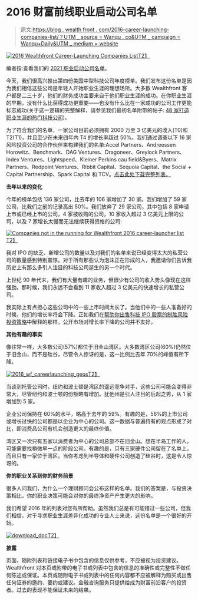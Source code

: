 # 2016 财富前线职业启动公司名单

> 原文:[https://blog . wealth front . com/2016-career-launching-companies-list/？UTM _ source = Wanqu . co&UTM _ campaign = Wanqu+Daily&UTM _ medium = website](https://blog.wealthfront.com/2016-career-launching-companies-list/?utm_source=wanqu.co&utm_campaign=Wanqu+Daily&utm_medium=website)

[![2016 Wealthfront Career-Launching Companies List](../Images/91e4159d5031ab827a972a7d3c7941a8.png)T2】](https://cdn.wealthfront.com/public.email.images/WF-2016-CareerGuide.pdf)

编者按:查看我们的 [2021 职业启动公司名单](https://www.wealthfront.com/blog/career-launching-companies-list/)。

今天，我们很高兴推出第四份美国中型科技公司年度榜单。我们发布这份名单是因为我们相信这些公司是年轻人开始职业生涯的理想场所。大多数 Wealthfront 客户都是二三十岁，他们的财务成功主要来自于他们职业生涯的成功。在你职业生涯的早期，没有什么比获得成功更重要——也没有什么比在一家成功的公司工作更能标志成功(关于这一逻辑的完整解释，请参见我们最初名单附带的帖子: [48 家打造职业生涯的热门科技公司](https://www.wealthfront.com/blog/hot-mid-size-silicon-valley-companies/))。

为了符合我们的名单，一家公司目前必须拥有 2000 万至 3 亿美元的收入(T0)和 T2(T1)，并且至少在未来四年内 T4 的增长率超过 50%。我们通过调查以下 16 家风险投资公司的合作伙伴来构建我们的名单:Accel Partners、Andreessen Horowitz、Benchmark、DAG Ventures、Dragoneer、Greylock Partners、Index Ventures、Lightspeed、Kleiner Perkins cau field&Byers、Matrix Partners、Redpoint Ventures、Ribbit Capital、Sequoia Capital、the Social + Capital Partnership、Spark Capital 和 TCV。[点击此处下载完整列表。](https://cdn.wealthfront.com/public.email.images/WF-2016-CareerGuide.pdf)

**去年以来的变化**

今年的榜单包括 136 家公司，比去年的 106 家增加了 30 家。我们增加了 59 家公司，比我们之前的记录高出 50%。我们放弃了 29 家公司，其中包括 8 家申请上市或已经上市的公司，4 家被收购的公司，10 家收入超过 3 亿美元上限的公司，以及 7 家增长太慢而无法继续获得资格的公司:

[![Companies not in the running for Wealthfront 2016 career-launcher list](../Images/439bafd6f4df250952da0ed2aee937f7.png)T2】](https://www.wealthfront.com/blog/wp-content/uploads/2015/10/companies_no-2.png)

我对 IPO 的缺乏、新增公司的数量以及对我们的名单来说已经变得太大的私营公司的数量感到特别震惊。对于所有那些认为泡沫正在形成的人，我邀请你们告诉我历史上有那么多引人注目的科技公司诞生的另一个时代。

上世纪 90 年代末，我们有大量有趣的业务，但很少有公司的收入势头像现在这样强劲。那时候，我们永远不会看到 11 家收入超过 3 亿美元的快速增长的私营公司。

我实际上有点担心这些公司中的一些上市时间太长了。当他们中的一些人准备好的时候，他们的增长率将会下降。正如我们在[帮助你出售科技 IPO 股票的制胜风险投资策略](https://www.wealthfront.com/blog/should-i-sell-my-stock/)中解释的那样，公开市场对增长率下降的公司并不友好。

**其他有趣的事实**

像往常一样，大多数公司(57%)都位于旧金山湾区。大多数湾区公司(60%)仍然位于旧金山，而不是硅谷，尽管令人惊讶的是，这一比例比去年 70%的峰值有所下降。

[![2016_wf_careerlaunching_geos](../Images/c11f1a3b5e20069832769c6f192a6592.png)T2】](https://www.wealthfront.com/blog/wp-content/uploads/2015/10/2016_WF_CareerLaunching_Geos.png)

当谈到托管公司时，纽约和波士顿是湾区的遥远竞争对手，这些公司可能会变得非常大，尽管纽约和波士顿的份额略有增加。犹他州是引人注目的后起之秀，从 1 家增加到 5 家。

企业公司保持在 60%的水平，略高于去年的 59%。有趣的是，56%的上市公司或增长过快的公司都是以企业为中心的公司。这一数据与普遍持有的观点形成了对比，即消费品公司有机会创造更大的最终价值。

湾区又一次只有五家以消费者为中心的公司总部不在旧金山。想在半岛工作的人，可能需要找稍微早一点的阶段公司。有趣的是，只有三家硬件公司留在了名单上，而且只有一家位于湾区。当你考虑到半导体和硬件公司创造了硅谷时，这是令人惊讶的。

**你的职业关系到你的财务前景**

很多人问我们，为什么一个理财顾问会公布这样的名单。我们的答案是，与投资决策相比，你的职业决策可能会对你的最终净资产产生更大的影响。

我们希望 2016 年的列表对您有所帮助。虽然我们总是有可能错过一些公司，但我们相信，对于寻求职业生涯差异化成功的专业人士来说，这份名单是一个很好的开始。

[![download_doc](../Images/ee41ff10c0bf0adf4d3faf6e69cfaf62.png)T2】](https://cdn.wealthfront.com/public.email.images/WF-2016-CareerGuide.pdf)

**披露**

页面、随附列表和链接电子书中包含的信息仅供参考，不应被视为投资建议。Wealthfront 对本页或附带的电子书或列表中包含的信息的准确性或完整性不做任何陈述或保证。本页或随附电子书或列表中的任何内容都不应被解释为购买或出售任何证券的邀约、要约或建议。金融咨询服务只提供给成为财富前沿客户的投资者。过去的表现不能保证未来的结果。